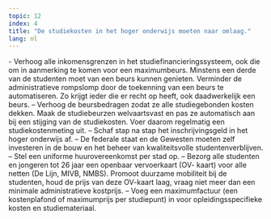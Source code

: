 ```yaml
---
topic: 12
index: 4
title: "De studiekosten in het hoger onderwijs moeten naar omlaag."
lang: nl
---
```

\- Verhoog alle inkomensgrenzen in het studiefinancieringssysteem, ook die om
in aanmerking te komen voor een maximumbeurs. Minstens een derde van de
studenten moet van een beurs kunnen genieten. Verminder de administratieve
rompslomp door de toekenning van een beurs te automatiseren. Zo krijgt ieder
die er recht op heeft, ook daadwerkelijk een beurs.
– Verhoog de beursbedragen zodat ze alle studiegebonden kosten dekken. Maak de
studiebeurzen welvaartsvast en pas ze automatisch aan bij een stijging van de
studiekosten. Voer daarom regelmatig een studiekostenmeting uit.
– Schaf stap na stap het inschrijvingsgeld in het hoger onderwijs af.
– De federale staat en de Gewesten moeten zelf investeren in de bouw en het
beheer van kwaliteitsvolle studentenverblijven.
– Stel een uniforme huurovereenkomst per stad op.
– Bezorg alle studenten en jongeren tot 26 jaar een openbaar vervoerkaart (OV-
kaart) voor alle netten (De Lijn, MIVB, NMBS). Promoot duurzame mobiliteit bij
de studenten, houd de prijs van deze OV-kaart laag, vraag niet meer dan een
minimale administratieve kostprijs.
– Voeg een maximumfactuur (een kostenplafond of maximumprijs per studiepunt)
in voor opleidingsspecifieke kosten en studiemateriaal.
